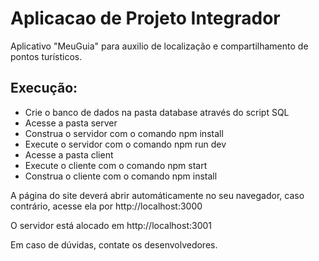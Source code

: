 # Aplicacao de Projeto Integrador
Aplicativo "MeuGuia" para auxilio de localização e compartilhamento de pontos turísticos.

## Execução:
- Crie o banco de dados na pasta database através do script SQL
- Acesse a pasta server
- Construa o servidor com o comando npm install
- Execute o servidor com o comando npm run dev
- Acesse a pasta client
- Execute o cliente com o comando npm start
- Construa o cliente com o comando npm install



A página do site deverá abrir automáticamente no seu navegador, caso contrário, acesse ela por http://localhost:3000

O servidor está alocado em http://localhost:3001

Em caso de dúvidas, contate os desenvolvedores.

